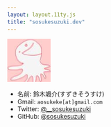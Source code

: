 ```yaml
---
layout: layout.11ty.js
title: "sosukesuzuki.dev"
---
```


![logo](/img/logo.jpeg)

- 名前: 鈴木颯介(すずきそうすけ)
- Gmail: `aosukeke[at]gmail.com`
- Twitter: [@\_\_sosukesuzuki](https://twitter.com/__sosukesuzuki)
- GitHub: [@sosukesuzuki](https://github.com/sosukesuzuki)
